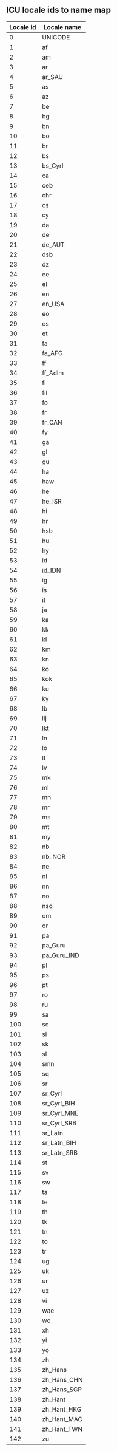 <!-- Automatically generated by ICUCollationsMapSuite -->
## ICU locale ids to name map
| Locale id | Locale name |
| --------- | ----------- |
| 0 | UNICODE |
| 1 | af |
| 2 | am |
| 3 | ar |
| 4 | ar_SAU |
| 5 | as |
| 6 | az |
| 7 | be |
| 8 | bg |
| 9 | bn |
| 10 | bo |
| 11 | br |
| 12 | bs |
| 13 | bs_Cyrl |
| 14 | ca |
| 15 | ceb |
| 16 | chr |
| 17 | cs |
| 18 | cy |
| 19 | da |
| 20 | de |
| 21 | de_AUT |
| 22 | dsb |
| 23 | dz |
| 24 | ee |
| 25 | el |
| 26 | en |
| 27 | en_USA |
| 28 | eo |
| 29 | es |
| 30 | et |
| 31 | fa |
| 32 | fa_AFG |
| 33 | ff |
| 34 | ff_Adlm |
| 35 | fi |
| 36 | fil |
| 37 | fo |
| 38 | fr |
| 39 | fr_CAN |
| 40 | fy |
| 41 | ga |
| 42 | gl |
| 43 | gu |
| 44 | ha |
| 45 | haw |
| 46 | he |
| 47 | he_ISR |
| 48 | hi |
| 49 | hr |
| 50 | hsb |
| 51 | hu |
| 52 | hy |
| 53 | id |
| 54 | id_IDN |
| 55 | ig |
| 56 | is |
| 57 | it |
| 58 | ja |
| 59 | ka |
| 60 | kk |
| 61 | kl |
| 62 | km |
| 63 | kn |
| 64 | ko |
| 65 | kok |
| 66 | ku |
| 67 | ky |
| 68 | lb |
| 69 | lij |
| 70 | lkt |
| 71 | ln |
| 72 | lo |
| 73 | lt |
| 74 | lv |
| 75 | mk |
| 76 | ml |
| 77 | mn |
| 78 | mr |
| 79 | ms |
| 80 | mt |
| 81 | my |
| 82 | nb |
| 83 | nb_NOR |
| 84 | ne |
| 85 | nl |
| 86 | nn |
| 87 | no |
| 88 | nso |
| 89 | om |
| 90 | or |
| 91 | pa |
| 92 | pa_Guru |
| 93 | pa_Guru_IND |
| 94 | pl |
| 95 | ps |
| 96 | pt |
| 97 | ro |
| 98 | ru |
| 99 | sa |
| 100 | se |
| 101 | si |
| 102 | sk |
| 103 | sl |
| 104 | smn |
| 105 | sq |
| 106 | sr |
| 107 | sr_Cyrl |
| 108 | sr_Cyrl_BIH |
| 109 | sr_Cyrl_MNE |
| 110 | sr_Cyrl_SRB |
| 111 | sr_Latn |
| 112 | sr_Latn_BIH |
| 113 | sr_Latn_SRB |
| 114 | st |
| 115 | sv |
| 116 | sw |
| 117 | ta |
| 118 | te |
| 119 | th |
| 120 | tk |
| 121 | tn |
| 122 | to |
| 123 | tr |
| 124 | ug |
| 125 | uk |
| 126 | ur |
| 127 | uz |
| 128 | vi |
| 129 | wae |
| 130 | wo |
| 131 | xh |
| 132 | yi |
| 133 | yo |
| 134 | zh |
| 135 | zh_Hans |
| 136 | zh_Hans_CHN |
| 137 | zh_Hans_SGP |
| 138 | zh_Hant |
| 139 | zh_Hant_HKG |
| 140 | zh_Hant_MAC |
| 141 | zh_Hant_TWN |
| 142 | zu |
